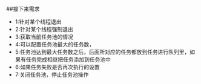 ##接下来需求
- 1:针对某个线程退出
- 2:针对某个线程强制退出
- 3:获取当前任务池的情况
- 4:可以配置任务池最大的任务数，
- 5:任务池达到最大任务数之后，后面所对应的任务都放到任务进行队列里，如果有任务完成相继把任务添加到任务池中
- 6:如果任务失败是否再次执行的设置
- 7:关闭任务池，停止任务池操作

